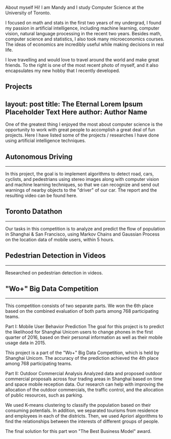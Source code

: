 About myself
Hi! I am Mandy and I study Computer Science at the University of Toronto.

I focused on math and stats in the first two years of my undergrad, I found my passion in artificial intelligence, including machine learning, computer vision, natural language processing in the recent two years. Besides math, computer science and statistics, I also took many microeconomics courses. The ideas of economics are incredibly useful while making decisions in real life.

I love travelling and would love to travel around the world and make great friends. To the right is one of the most recent photo of myself, and it also encapsulates my new hobby that I recently developed.

Projects
---
layout: post
title: The Eternal Lorem Ipsum Placeholder Text Here
author: Author Name
---

One of the greatest thing I enjoyed the most about computer science is the opportunity to work with great people to accomplish a great deal of fun projects. Here I have listed some of the projects / researches I have done using artificial intelligence techniques.

## Autonomous Driving
-----

<!-- According to Association for Safe International Road Travel, there are nearly 1.3 million people who die in road crashes each year, on average 3,287 per day, with an additional 20 to 50 million injured or disabled. Compared to human drivers, self-driving cars do not blink, do not get tired or sleepy, and do not text while driving; therefore, it easy to see machines being better drivers. As a result, it is not surprising that a lot of effort is devoted to improve the safety of autonomous vehicles by both academics and industry.
 -->
In this project, the goal is to implement algorithms to detect road, cars, cyclists, and pedestrians using stereo images along with computer vision and machine learning techniques, so that we can recognize and send out warnings of nearby objects to the "driver" of our car. The report and the resulting video can be found here.


## Toronto Datathon
-----

Our tasks in this competition is to analyze and predict the flow of population in Shanghai & San Francisco, using Markov Chains and Gaussian Process on the location data of mobile users, within 5 hours.


## Pedestrian Detection in Videos
-----
Researched on pedestrian detection in videos.



## "Wo+" Big Data Competition
-----
This competition consists of two separate parts. We won the 6th place based on the combined evaluation of both parts among 768 participating teams.

Part I: Mobile User Behavior Prediction
The goal for this project is to predict the likelihood for Shanghai Unicom users to change phones in the first quarter of 2016, based on their personal information as well as their mobile usage data in 2015.

This project is a part of the "Wo+" Big Data Competition, which is held by Shanghai Unicom. The accuracy of the prediction achieved the 4th place among 768 participating teams.

Part II: Outdoor Commercial Analysis
Analyzed data and proposed outdoor commercial proposals across four trading areas in Shanghai based on time and space mobile reception data. Our research can help with improving the allocation of the outdoor commercials, the traffic control, and the allocation of public resources, such as parking.

We used K-means clustering to classify the population based on their consuming potentials. In addition, we separated tourisms from residence and employees in each of the districts. Then, we used Apriori algorithms to find the relationships between the interests of different groups of people.

The final solution for this part won "The Best Business Model" award.
